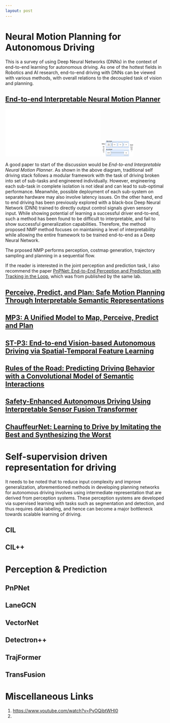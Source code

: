 ```yaml
---
layout: post
---
```


# Neural Motion Planning for Autonomous Driving

This is a survey of using Deep Neural Networks (DNNs) in the context of end-to-end learning for autonomous driving. As one of the hottest fields in Robotics and AI research, end-to-end driving with DNNs can be viewed with various methods, with overall relations to the decoupled task of vision and planning.

## [End-to-end Interpretable Neural Motion Planner](https://arxiv.org/pdf/2101.06679.pdf)

![alt text](/images/SDV.pdf "SDV frameworks.")
<img src="/images/SDV.pdf" width="100px" height="50px" title="SDV Framework Comparison."/>

A good paper to start of the discussion would be *End-to-end Interpretable Neural Motion Planner*. As shown in the above diagram, traditional self driving stack follows a modular framework with the task of driving broken into set of sub-tasks and engineered individually. However, engineering each sub-task in complete isolation is not ideal and can lead to sub-optimal performance. Meanwhile, possible deployment of each sub-system on separate hardware may also involve latency issues. On the other hand, end to end driving has been previously explored with a black-box Deep Neural Network (DNN) trained to directly output control signals given sensory input. While showing potential of learning a successful driver end-to-end, such a method has been found to be difficult to interpretable, and fail to show successful generalization capabilities. Therefore, the method proposed NMP method focuses on maintaining a level of interpretability while allowing the entire framework to be trained end-to-end as a Deep Neural Network.

The prposed NMP performs perception, costmap generation, trajectory sampling and planning in a sequential flow.

If the reader is interested in the joint perception and prediction task, I also recommend the paper [PnPNet: End-to-End Perception and Prediction with Tracking in the Loop](https://arxiv.org/pdf/2005.14711.pdf), which was from published by the same lab.

## [Perceive, Predict, and Plan: Safe Motion Planning Through Interpretable Semantic Representations](https://arxiv.org/pdf/2008.05930.pdf)

## [MP3: A Unified Model to Map, Perceive, Predict and Plan](https://openaccess.thecvf.com/content/CVPR2021/papers/Casas_MP3_A_Unified_Model_To_Map_Perceive_Predict_and_Plan_CVPR_2021_paper.pdf)

## [ST-P3: End-to-end Vision-based Autonomous Driving via Spatial-Temporal Feature Learning](https://arxiv.org/pdf/2207.07601.pdf)

## [Rules of the Road: Predicting Driving Behavior with a Convolutional Model of Semantic Interactions](https://arxiv.org/pdf/1906.08945.pdf)

## [Safety-Enhanced Autonomous Driving Using Interpretable Sensor Fusion Transformer](https://arxiv.org/pdf/2207.14024.pdf)

## [ChauffeurNet: Learning to Drive by Imitating the Best and Synthesizing the Worst](https://arxiv.org/pdf/1812.03079.pdf)

# Self-supervision driven representation for driving

It needs to be noted that to reduce input complexity and improve generalization, aforementioned methods in developing planning networks for autonomous driving involves using intermediate representation that are derived from perception systems. These perception systems are developed via supervised learning with tasks such as segmentation and detection, and thus requires data labeling, and hence can become a major bottleneck towards scalable learning of driving.    

## CIL

## CIL++

# Perception & Prediction

## PnPNet

## LaneGCN

## VectorNet

## Detectron++

## TrajFormer

## TransFusion

# Miscellaneous Links
1. https://www.youtube.com/watch?v=PyOQibtWHI0
2. 


